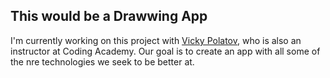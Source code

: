 ## This would be a Drawwing App  

I'm currently working on this project with [Vicky Polatov](https://github.com/vicky-polatov "Vicky's profile link"), who is also an instructor at Coding Academy.
Our goal is to create an app with all some of the nre technologies we seek to be better at.

